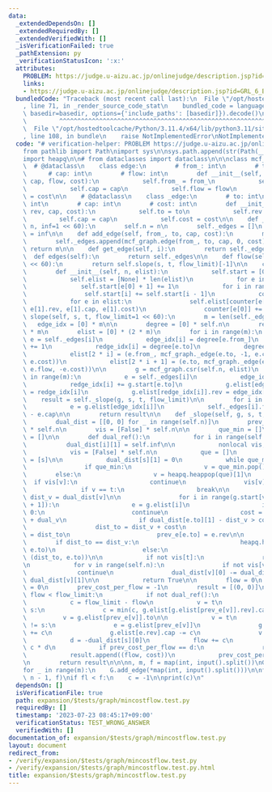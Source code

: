 ```yaml
---
data:
  _extendedDependsOn: []
  _extendedRequiredBy: []
  _extendedVerifiedWith: []
  _isVerificationFailed: true
  _pathExtension: py
  _verificationStatusIcon: ':x:'
  attributes:
    PROBLEM: https://judge.u-aizu.ac.jp/onlinejudge/description.jsp?id=GRL_6_B&lang=ja
    links:
    - https://judge.u-aizu.ac.jp/onlinejudge/description.jsp?id=GRL_6_B&lang=ja
  bundledCode: "Traceback (most recent call last):\n  File \"/opt/hostedtoolcache/Python/3.11.4/x64/lib/python3.11/site-packages/onlinejudge_verify/documentation/build.py\"\
    , line 71, in _render_source_code_stat\n    bundled_code = language.bundle(stat.path,\
    \ basedir=basedir, options={'include_paths': [basedir]}).decode()\n          \
    \         ^^^^^^^^^^^^^^^^^^^^^^^^^^^^^^^^^^^^^^^^^^^^^^^^^^^^^^^^^^^^^^^^^^^^^^^^^^^^^^^^^\n\
    \  File \"/opt/hostedtoolcache/Python/3.11.4/x64/lib/python3.11/site-packages/onlinejudge_verify/languages/python.py\"\
    , line 108, in bundle\n    raise NotImplementedError\nNotImplementedError\n"
  code: "# verification-helper: PROBLEM https://judge.u-aizu.ac.jp/onlinejudge/description.jsp?id=GRL_6_B&lang=ja\n\
    from pathlib import Path\nimport sys\n\nsys.path.append(str(Path(__file__).resolve().parent.parent.parent.parent))\n\
    import heapq\n\n# from dataclasses import dataclass\n\n\nclass mcf_graph:\n  \
    \  # @dataclass\n    class edge:\n        # from_: int\n        # to: int\n  \
    \      # cap: int\n        # flow: int\n        def __init__(self, from_, to,\
    \ cap, flow, cost):\n            self.from_ = from_\n            self.to = to\n\
    \            self.cap = cap\n            self.flow = flow\n            self.cost\
    \ = cost\n\n    # @dataclass\n    class _edge:\n        # to: int\n        # rev:\
    \ int\n        # cap: int\n        # cost: int\n        def __init__(self, to,\
    \ rev, cap, cost):\n            self.to = to\n            self.rev = rev\n   \
    \         self.cap = cap\n            self.cost = cost\n\n    def __init__(self,\
    \ n, inf=1 << 60):\n        self.n = n\n        self._edges = []\n        self.inf\
    \ = inf\n\n    def add_edge(self, from_, to, cap, cost):\n        m = len(self._edges)\n\
    \        self._edges.append(mcf_graph.edge(from_, to, cap, 0, cost))\n       \
    \ return m\n\n    def get_edge(self, i):\n        return self._edges[i]\n\n  \
    \  def edges(self):\n        return self._edges\n\n    def flow(self, s, t, flow_limit=1\
    \ << 60):\n        return self.slope(s, t, flow_limit)[-1]\n\n    class csr:\n\
    \        def __init__(self, n, elist):\n            self.start = [0] * (n + 1)\n\
    \            self.elist = [None] * len(elist)\n            for e in elist:\n \
    \               self.start[e[0] + 1] += 1\n            for i in range(1, n + 1):\n\
    \                self.start[i] += self.start[i - 1]\n            counter = self.start[:]\n\
    \            for e in elist:\n                self.elist[counter[e[0]]] = mcf_graph._edge(e[1].to,\
    \ e[1].rev, e[1].cap, e[1].cost)\n                counter[e[0]] += 1\n\n    def\
    \ slope(self, s, t, flow_limit=1 << 60):\n        m = len(self._edges)\n     \
    \   edge_idx = [0] * m\n\n        degree = [0] * self.n\n        redge_idx = [0]\
    \ * m\n        elist = [0] * (2 * m)\n        for i in range(m):\n           \
    \ e = self._edges[i]\n            edge_idx[i] = degree[e.from_]\n            degree[e.from_]\
    \ += 1\n            redge_idx[i] = degree[e.to]\n            degree[e.to] += 1\n\
    \            elist[2 * i] = (e.from_, mcf_graph._edge(e.to, -1, e.cap - e.flow,\
    \ e.cost))\n            elist[2 * i + 1] = (e.to, mcf_graph._edge(e.from_, -1,\
    \ e.flow, -e.cost))\n\n        g = mcf_graph.csr(self.n, elist)\n        for i\
    \ in range(m):\n            e = self._edges[i]\n            edge_idx[i] += g.start[e.from_]\n\
    \            redge_idx[i] += g.start[e.to]\n            g.elist[edge_idx[i]].rev\
    \ = redge_idx[i]\n            g.elist[redge_idx[i]].rev = edge_idx[i]\n\n    \
    \    result = self._slope(g, s, t, flow_limit)\n\n        for i in range(m):\n\
    \            e = g.elist[edge_idx[i]]\n            self._edges[i].flow = self._edges[i].cap\
    \ - e.cap\n\n        return result\n\n    def _slope(self, g, s, t, flow_limit):\n\
    \        dual_dist = [[0, 0] for _ in range(self.n)]\n        prev_e = [None]\
    \ * self.n\n        vis = [False] * self.n\n\n        que_min = []\n        que\
    \ = []\n\n        def dual_ref():\n            for i in range(self.n):\n     \
    \           dual_dist[i][1] = self.inf\n\n            nonlocal vis, que_min, que\n\
    \            vis = [False] * self.n\n            que = []\n            que_min\
    \ = [s]\n\n            dual_dist[s][1] = 0\n            while que_min or que:\n\
    \                if que_min:\n                    v = que_min.pop()\n        \
    \        else:\n                    v = heapq.heappop(que)[1]\n              \
    \  if vis[v]:\n                    continue\n                vis[v] = True\n \
    \               if v == t:\n                    break\n\n                dual_v,\
    \ dist_v = dual_dist[v]\n\n                for i in range(g.start[v], g.start[v\
    \ + 1]):\n                    e = g.elist[i]\n                    if e.cap ==\
    \ 0:\n                        continue\n                    cost = e.cost - dual_dist[e.to][0]\
    \ + dual_v\n                    if dual_dist[e.to][1] - dist_v > cost:\n     \
    \                   dist_to = dist_v + cost\n                        dual_dist[e.to][1]\
    \ = dist_to\n                        prev_e[e.to] = e.rev\n\n                \
    \        if dist_to == dist_v:\n                            heapq.heappush(que_min,\
    \ e.to)\n                        else:\n                            heapq.heappush(que,\
    \ (dist_to, e.to))\n\n            if not vis[t]:\n                return False\n\
    \n            for v in range(self.n):\n                if not vis[v]:\n      \
    \              continue\n                dual_dist[v][0] -= dual_dist[t][1] -\
    \ dual_dist[v][1]\n\n            return True\n\n        flow = 0\n        cost\
    \ = 0\n        prev_cost_per_flow = -1\n        result = [(0, 0)]\n\n        while\
    \ flow < flow_limit:\n            if not dual_ref():\n                break\n\
    \            c = flow_limit - flow\n            v = t\n            while v !=\
    \ s:\n                c = min(c, g.elist[g.elist[prev_e[v]].rev].cap)\n      \
    \          v = g.elist[prev_e[v]].to\n\n            v = t\n            while v\
    \ != s:\n                e = g.elist[prev_e[v]]\n                g.elist[prev_e[v]].cap\
    \ += c\n                g.elist[e.rev].cap -= c\n                v = e.to\n\n\
    \            d = -dual_dist[s][0]\n            flow += c\n            cost +=\
    \ c * d\n            if prev_cost_per_flow == d:\n                result.pop()\n\
    \            result.append((flow, cost))\n            prev_cost_per_flow = d\n\
    \n        return result\n\n\nn, m, f = map(int, input().split())\nG = mcf_graph(n)\n\
    for _ in range(m):\n    G.add_edge(*map(int, input().split()))\n\nfl, c = G.flow(0,\
    \ n - 1, f)\nif fl < f:\n    c = -1\n\nprint(c)\n"
  dependsOn: []
  isVerificationFile: true
  path: expansion/$tests/graph/mincostflow.test.py
  requiredBy: []
  timestamp: '2023-07-23 08:45:17+09:00'
  verificationStatus: TEST_WRONG_ANSWER
  verifiedWith: []
documentation_of: expansion/$tests/graph/mincostflow.test.py
layout: document
redirect_from:
- /verify/expansion/$tests/graph/mincostflow.test.py
- /verify/expansion/$tests/graph/mincostflow.test.py.html
title: expansion/$tests/graph/mincostflow.test.py
---
```

